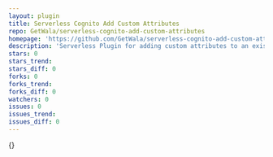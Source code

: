 ```yaml
---
layout: plugin
title: Serverless Cognito Add Custom Attributes
repo: GetWala/serverless-cognito-add-custom-attributes
homepage: 'https://github.com/GetWala/serverless-cognito-add-custom-attributes'
description: 'Serverless Plugin for adding custom attributes to an existing CloudFormation-managed CognitoUserPool and CognitoUserPoolClient without losing all your users'
stars: 0
stars_trend: 
stars_diff: 0
forks: 0
forks_trend: 
forks_diff: 0
watchers: 0
issues: 0
issues_trend: 
issues_diff: 0
---
```



{}
